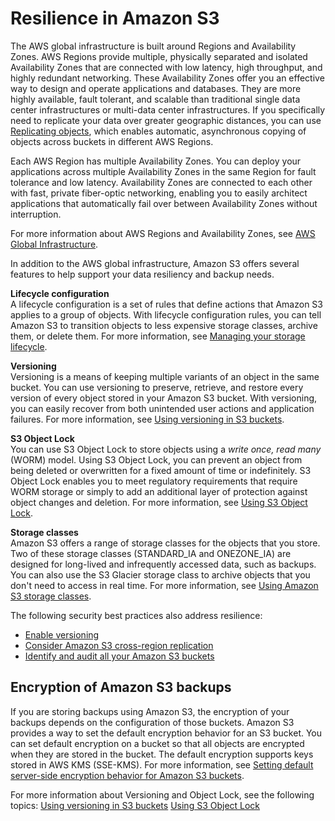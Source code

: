# Resilience in Amazon S3<a name="disaster-recovery-resiliency"></a>

The AWS global infrastructure is built around Regions and Availability Zones\. AWS Regions provide multiple, physically separated and isolated Availability Zones that are connected with low latency, high throughput, and highly redundant networking\. These Availability Zones offer you an effective way to design and operate applications and databases\. They are more highly available, fault tolerant, and scalable than traditional single data center infrastructures or multi\-data center infrastructures\. If you specifically need to replicate your data over greater geographic distances, you can use [Replicating objects](replication.md), which enables automatic, asynchronous copying of objects across buckets in different AWS Regions\.

Each AWS Region has multiple Availability Zones\. You can deploy your applications across multiple Availability Zones in the same Region for fault tolerance and low latency\. Availability Zones are connected to each other with fast, private fiber\-optic networking, enabling you to easily architect applications that automatically fail over between Availability Zones without interruption\.

For more information about AWS Regions and Availability Zones, see [AWS Global Infrastructure](https://aws.amazon.com/about-aws/global-infrastructure/)\.

In addition to the AWS global infrastructure, Amazon S3 offers several features to help support your data resiliency and backup needs\.

**Lifecycle configuration**  
A lifecycle configuration is a set of rules that define actions that Amazon S3 applies to a group of objects\. With lifecycle configuration rules, you can tell Amazon S3 to transition objects to less expensive storage classes, archive them, or delete them\. For more information, see [Managing your storage lifecycle](object-lifecycle-mgmt.md)\.

**Versioning**  
Versioning is a means of keeping multiple variants of an object in the same bucket\. You can use versioning to preserve, retrieve, and restore every version of every object stored in your Amazon S3 bucket\. With versioning, you can easily recover from both unintended user actions and application failures\. For more information, see [Using versioning in S3 buckets](Versioning.md)\.

**S3 Object Lock**  
You can use S3 Object Lock to store objects using a *write once, read many* \(WORM\) model\. Using S3 Object Lock, you can prevent an object from being deleted or overwritten for a fixed amount of time or indefinitely\. S3 Object Lock enables you to meet regulatory requirements that require WORM storage or simply to add an additional layer of protection against object changes and deletion\. For more information, see [Using S3 Object Lock](object-lock.md)\.

**Storage classes**  
Amazon S3 offers a range of storage classes for the objects that you store\. Two of these storage classes \(STANDARD\_IA and ONEZONE\_IA\) are designed for long\-lived and infrequently accessed data, such as backups\. You can also use the S3 Glacier storage class to archive objects that you don't need to access in real time\. For more information, see [Using Amazon S3 storage classes](storage-class-intro.md)\.

The following security best practices also address resilience:
+ [Enable versioning](security-best-practices.md#versioning)
+ [Consider Amazon S3 cross-region replication](security-best-practices.md#cross-region)
+ [Identify and audit all your Amazon S3 buckets](security-best-practices.md#audit)

## Encryption of Amazon S3 backups<a name="backup-encryption"></a>

If you are storing backups using Amazon S3, the encryption of your backups depends on the configuration of those buckets\. Amazon S3 provides a way to set the default encryption behavior for an S3 bucket\. You can set default encryption on a bucket so that all objects are encrypted when they are stored in the bucket\. The default encryption supports keys stored in AWS KMS \(SSE\-KMS\)\. For more information, see [ Setting default server\-side encryption behavior for Amazon S3 buckets](bucket-encryption.md)\.

For more information about Versioning and Object Lock, see the following topics: [Using versioning in S3 buckets](Versioning.md) [Using S3 Object Lock](object-lock.md) 